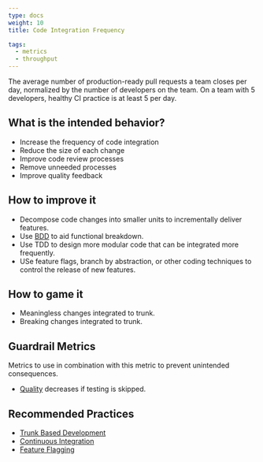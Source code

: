 ```yaml
---
type: docs
weight: 10
title: Code Integration Frequency

tags:
  - metrics
  - throughput
---
```


The average number of production-ready pull requests a team closes per day, normalized by the number of developers on
the team. On a team with 5 developers, healthy CI practice is
at least 5 per day.

## What is the intended behavior?

- Increase the frequency of code integration
- Reduce the size of each change
- Improve code review processes
- Remove unneeded processes
- Improve quality feedback

## How to improve it

- Decompose code changes into smaller units to incrementally deliver features.
- Use [BDD](/docs/work-decomposition/behavior-driven-development) to aid functional breakdown.
- Use TDD to design more modular code that can be integrated more frequently.
- USe feature flags, branch by abstraction, or other coding techniques to control the release of new features.

## How to game it

- Meaningless changes integrated to trunk.
- Breaking changes integrated to trunk.

## Guardrail Metrics

Metrics to use in combination with this metric to prevent unintended consequences.

- [Quality](/docs/metrics/defect-rate) decreases if testing is skipped.

## Recommended Practices

- [Trunk Based Development](https://trunkbaseddevelopment.com/)
- [Continuous Integration](https://martinfowler.com/articles/continuousIntegration.html)
- [Feature Flagging](https://martinfowler.com/articles/feature-toggles.html)
